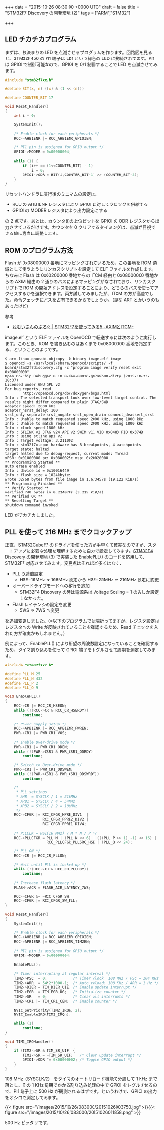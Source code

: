 
+++
date = "2015-10-26 08:30:00 +0000 UTC"
draft = false
title = "STM32F7 Discovery の開発環境 (2)"
tags = ["ARM","STM32"]

+++
## LED チカチカプログラム

まずは、お決まりの LED を点滅させるプログラムを作ります。回路図を見ると、STM32F456 の PI1 端子は LD1 という緑色の LED に接続されてます。PI1 は GPIOI で制御可能なので、GPIOI を 0/1 制御することで LED を点滅させてみます。

```c
#include "stm32f7xx.h"

#define BIT(x, n) ((x) & (1 << (n)))

#define COUNTER_BIT 17

void Reset_Handler()
{
    int i = 0;

    SystemInit();
    
    /* Enable clock for each peripherals */
    RCC->AHB1ENR |= RCC_AHB1ENR_GPIOIEN;
    
    /* PI1 pin is assigned for GPIO output */
    GPIOI->MODER = 0x00000004;
    
    while (1) {
        if (i++ == (1<<COUNTER_BIT) - 1)
            i = 0;
        GPIOI->ODR = BIT(i,COUNTER_BIT-1) >> (COUNTER_BIT-2);
    }
}

```


リセットハンドラに実行後のミニマムの設定は、

<ul>
<li>RCC の AHB1ENR レジスタにより GPIOI に対してクロックを供給する</li>
<li>GPIOI の MODER レジスタにより出力設定にする</li>
</ul>


の 2 点です。あとは、カウンタ(i)の上位ビットを GPIOI の ODR レジスタから出力させているだけです。カウンタを 0 クリアするタイミングは、点滅が目視できる値に適当に調整します。

## ROM のプログラム方法

Flash が 0x08000000 番地にマッピングされているため、この番地を ROM 領域として使うようにリンカスクリプトを設定して ELF ファイルを作成します。ちなみに Flash は 0x00200000 番地からの ITCM 経由と 0x08000000 番地からの AXIM 経由の 2 通りのバスによるマッピングがなされており、リンカスクリプトで ROM の開始アドレスを設定することにより、どちらのバスを使ってアクセスするかを選択できます。両方試してみましたが、ITCM の方が高速でした。命令フェッチにバスを占有できるからでしょうか。（謎な ART とかいうのもあったけど）

参考

<ul>
<li><a href="http://nemuisan.blog.bai.ne.jp/?eid=216000">ねむいさんのぶろぐ | STM32F7を使ってみる5 -AXIMとITCM-</a></li>
</ul>


image.elf という ELF ファイルを OpenOCD で転送するには次のように実行します。このとき、ROM を書き込むのはあくまで 0x08000000 番地を指定する、ということのようです。

```
$ arm-linux-gnueabi-objcopy -O binary image.elf image
$ openocd -s /usr/local/share/openocd/scripts/ -f board/stm32f7discovery.cfg -c "program image verify reset exit 0x08000000"
Open On-Chip Debugger 0.10.0-dev-00026-g97a8b08-dirty (2015-10-23-18:37)
Licensed under GNU GPL v2
For bug reports, read
        http://openocd.org/doc/doxygen/bugs.html
Info : The selected transport took over low-level target control. The results might differ compared to plain JTAG/SWD
adapter speed: 2000 kHz
adapter_nsrst_delay: 100
srst_only separate srst_nogate srst_open_drain connect_deassert_srst
Info : Unable to match requested speed 2000 kHz, using 1800 kHz
Info : Unable to match requested speed 2000 kHz, using 1800 kHz
Info : clock speed 1800 kHz
Info : STLINK v2 JTAG v24 API v2 SWIM v11 VID 0x0483 PID 0x374B
Info : using stlink api v2
Info : Target voltage: 3.211002
Info : stm32f7x.cpu: hardware has 8 breakpoints, 4 watchpoints
target state: halted
target halted due to debug-request, current mode: Thread
xPSR: 0x01000000 pc: 0x0800025c msp: 0x20020000
** Programming Started **
auto erase enabled
Info : device id = 0x10016449
Info : flash size = 1024kbytes
wrote 32768 bytes from file image in 1.673457s (19.122 KiB/s)
** Programming Finished **
** Verify Started **
verified 740 bytes in 0.224078s (3.225 KiB/s)
** Verified OK **
** Resetting Target **
shutdown command invoked
```


LED がチカチカしました。

## PLL を使って 216 MHz までクロックアップ

正直、<a href="http://www.st.com/web/jp/catalog/tools/PF261909">STM32CubeF7</a> のドライバを使った方が手早くて確実なのですが、スタートアップに必要な処理を理解するために自力で設定してみます。<a href="http://tanakahx.hatenablog.com/entry/2015/08/23/191726">STM32F4 Discovery の開発環境 (3)</a> で実装した EnablePLL() のコードを応用して、STM32F7 対応させてみます。変更点はそれほど多くはなく、

<ul>
<li>PLL の逓倍設定

<ul>
<li>HSE=16MHz ⇒ 168MHz 設定から HSE=25MHz ⇒ 216MHz 設定に変更</li>
</ul>
</li>
<li>オーバードライブモードへの移行を追加

<ul>
<li>STM32F4 Discovery の時は電源系は Voltage Scaling = 1 のみしか設定しなかった。</li>
</ul>
</li>
<li>Flash レイテンシの設定を変更

<ul>
<li>5WS ⇒ 7WS へ変更</li>
</ul>
</li>
</ul>


を追加変更しました。（※以下のプログラムでは端折ってますが、レジスタ設定はレジスタへの Write が反映されていることを確認するため、Read チェックを入れた方が確実かもしれません。）

例によって、EnablePLL() により所望の周波数設定になっていることを確認するため、タイマ割り込みを使って GPIOI 端子をトグルさせて周期を測定してみます。

```c
#include "stm32f7xx.h"

#define PLL_M 25
#define PLL_N 432
#define PLL_P 2
#define PLL_Q 9

void EnablePLL()
{
    RCC->CR |= RCC_CR_HSEON;
    while (!(RCC->CR & RCC_CR_HSERDY))
        continue;
    
    /* Power supply setup */
    RCC->APB1ENR |= RCC_APB1ENR_PWREN;
    PWR->CR1 |= PWR_CR1_VOS;
    
    /* Enable Over-drive mode */
    PWR->CR1 |= PWR_CR1_ODEN;
    while (!(PWR->CSR1 & PWR_CSR1_ODRDY))
        continue;

    /* Switch to Over-drive mode */
    PWR->CR1 |= PWR_CR1_ODSWEN;
    while (!(PWR->CSR1 & PWR_CSR1_ODSWRDY))
        continue;

    /*
     * PLL settings
     * AHB  = SYSCLK / 1 = 216MHz
     * APB1 = SYSCLK / 4 = 54MHz
     * APB2 = SYSCLK / 2 = 108MHz
     */
    RCC->CFGR |= RCC_CFGR_HPRE_DIV1  |
                 RCC_CFGR_PPRE2_DIV2 |
                 RCC_CFGR_PPRE1_DIV4;
    
    /* PLLCLK = HSI(16 MHz) / M * N / P */
    RCC->PLLCFGR = PLL_M | (PLL_N << 6) | (((PLL_P >> 1) -1) << 16) |
                   RCC_PLLCFGR_PLLSRC_HSE | (PLL_Q << 24);

    /* PLL ON */
    RCC->CR |= RCC_CR_PLLON;

    /* Wait until PLL is locked up */
    while (!(RCC->CR & RCC_CR_PLLRDY))
        continue;
    
    /* Increase flash latency */
    FLASH->ACR = FLASH_ACR_LATENCY_7WS;

    RCC->CFGR &= ~RCC_CFGR_SW;
    RCC->CFGR |= RCC_CFGR_SW_PLL;
}

void Reset_Handler()
{
    SystemInit();
    
    /* Enable clock for each peripherals */
    RCC->AHB1ENR |= RCC_AHB1ENR_GPIOIEN;
    RCC->APB1ENR |= RCC_APB1ENR_TIM2EN;
    
    /* PI1 pin is assigned for GPIO output */
    GPIOI->MODER = 0x00000004;
    
    EnablePLL();
    
    /* Timer interrupting at regular interval */
    TIM2->PSC  = 0;            /* Timer clock  108 MHz / PSC = 104 KHz */
    TIM2->ARR  = 54*2*1000-1;  /* Auto reload: 108 KHz / ARR = 1 Hz */
    TIM2->DIER = TIM_DIER_UIE; /* Enable update interrupt */
    TIM2->EGR  = TIM_EGR_UG;   /* Initialize counter */
    TIM2->SR   = 0;            /* Clear all interrupts */
    TIM2->CR1 |= TIM_CR1_CEN;  /* Enable counter */

    NVIC_SetPriority(TIM2_IRQn, 2);
    NVIC_EnableIRQ(TIM2_IRQn);

    while (1)
        continue;
}

void TIM2_IRQHandler()
{
    if (TIM2->SR & TIM_SR_UIF) {
        TIM2->SR = ~TIM_SR_UIF;   /* Clear update interrupt */
        GPIOI->ODR ^= 0x00000002; /* Toggle GPIO output */
    }
}

```


108 MHz（SYSCLK/2） をタイマのオートリロード機能で分周して 1 KHz まで落とし、その 1 KHz 周期でかかる割り込み処理の中で GPIOI をトグルさせるので、PI1 端子上に 500 Hz が観測されるはずです。というわけで、GPIOI の出力をオシロで測定してみます。

{{< figure src="/images/2015/10/26/083000/20151026003750.jpg"  >}}{{< figure src="/images/2015/10/26/083000/20151026011858.png"  >}}

500 Hz ピッタリです。


